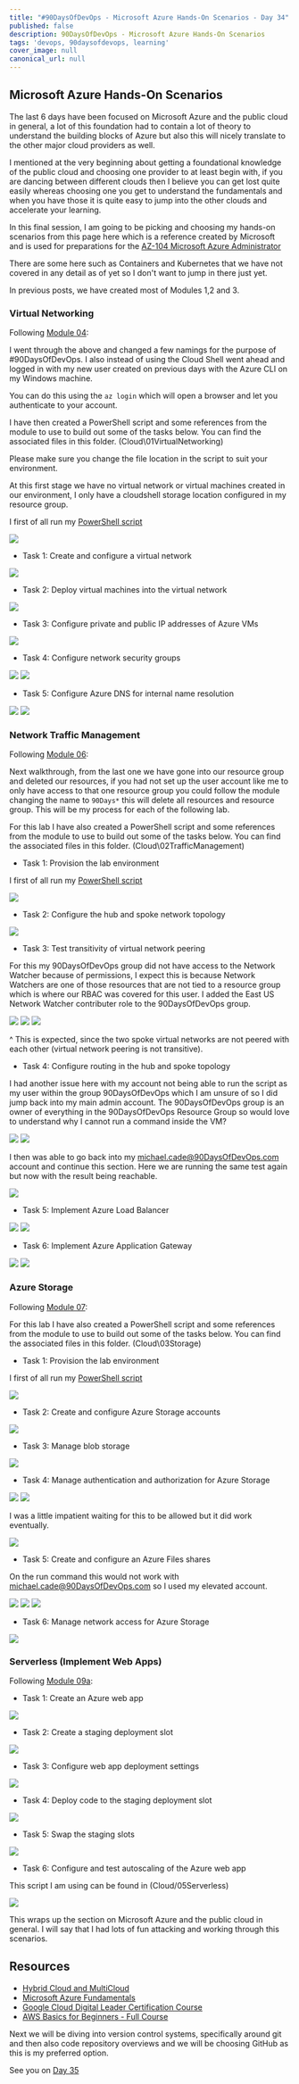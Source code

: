 ```yaml
---
title: "#90DaysOfDevOps - Microsoft Azure Hands-On Scenarios - Day 34"
published: false
description: 90DaysOfDevOps - Microsoft Azure Hands-On Scenarios
tags: 'devops, 90daysofdevops, learning'
cover_image: null
canonical_url: null
---
```

## Microsoft Azure Hands-On Scenarios

The last 6 days have been focused on Microsoft Azure and the public cloud in general, a lot of this foundation had to contain a lot of theory to understand the building blocks of Azure but also this will nicely translate to the other major cloud providers as well. 

I mentioned at the very beginning about getting a foundational knowledge of the public cloud and choosing one provider to at least begin with, if you are dancing between different clouds then I believe you can get lost quite easily whereas choosing one you get to understand the fundamentals and when you have those it is quite easy to jump into the other clouds and accelerate your learning. 

In this final session, I am going to be picking and choosing my hands-on scenarios from this page here which is a reference created by Microsoft and is used for preparations for the [AZ-104 Microsoft Azure Administrator](https://microsoftlearning.github.io/AZ-104-MicrosoftAzureAdministrator/) 

There are some here such as Containers and Kubernetes that we have not covered in any detail as of yet so I don't want to jump in there just yet. 

In previous posts, we have created most of Modules 1,2 and 3. 

### Virtual Networking 
Following [Module 04](https://microsoftlearning.github.io/AZ-104-MicrosoftAzureAdministrator/Instructions/Labs/LAB_04-Implement_Virtual_Networking.html):

I went through the above and changed a few namings for the purpose of #90DaysOfDevOps. I also instead of using the Cloud Shell went ahead and logged in with my new user created on previous days with the Azure CLI on my Windows machine. 

You can do this using the `az login` which will open a browser and let you authenticate to your account. 

I have then created a PowerShell script and some references from the module to use to build out some of the tasks below. You can find the associated files in this folder.
 (Cloud\01VirtualNetworking) 

 Please make sure you change the file location in the script to suit your environment. 

At this first stage we have no virtual network or virtual machines created in our environment, I only have a cloudshell storage location configured in my resource group. 

I first of all run my [PowerShell script](Cloud/01VirtualNetworking/Module4_90DaysOfDevOps.ps1)

 ![](Images/Day34_Cloud1.png)
 
- Task 1: Create and configure a virtual network

 ![](Images/Day34_Cloud2.png)

- Task 2: Deploy virtual machines into the virtual network

 ![](Images/Day34_Cloud3.png)

- Task 3: Configure private and public IP addresses of Azure VMs
  
 ![](Images/Day34_Cloud4.png)

- Task 4: Configure network security groups

![](Images/Day34_Cloud5.png)
![](Images/Day34_Cloud6.png)

- Task 5: Configure Azure DNS for internal name resolution

![](Images/Day34_Cloud7.png)
![](Images/Day34_Cloud8.png)

### Network Traffic Management 
Following [Module 06](https://microsoftlearning.github.io/AZ-104-MicrosoftAzureAdministrator/Instructions/Labs/LAB_06-Implement_Network_Traffic_Management.html):

Next walkthrough, from the last one we have gone into our resource group and deleted our resources, if you had not set up the user account like me to only have access to that one resource group you could follow the module changing the name to `90Days*` this will delete all resources and resource group. This will be my process for each of the following lab. 

For this lab I have also created a PowerShell script and some references from the module to use to build out some of the tasks below. You can find the associated files in this folder.
 (Cloud\02TrafficManagement) 


- Task 1: Provision the lab environment

I first of all run my [PowerShell script](Cloud/02TrafficManagement/Mod06_90DaysOfDevOps.ps1)

![](Images/Day34_Cloud9.png)

- Task 2: Configure the hub and spoke network topology

![](Images/Day34_Cloud10.png)

- Task 3: Test transitivity of virtual network peering

For this my 90DaysOfDevOps group did not have access to the Network Watcher because of permissions, I expect this is because Network Watchers are one of those resources that are not tied to a resource group which is where our RBAC was covered for this user. I added the East US Network Watcher contributer role to the 90DaysOfDevOps group. 

![](Images/Day34_Cloud11.png)
![](Images/Day34_Cloud12.png)
![](Images/Day34_Cloud13.png)

^  This is expected, since the two spoke virtual networks are not peered with each other (virtual network peering is not transitive).

- Task 4: Configure routing in the hub and spoke topology

I had another issue here with my account not being able to run the script as my user within the group 90DaysOfDevOps which I am unsure of so I did jump back into my main admin account. The 90DaysOfDevOps group is an owner of everything in the 90DaysOfDevOps Resource Group so would love to understand why I cannot run a command inside the VM? 

![](Images/Day34_Cloud14.png)
![](Images/Day34_Cloud15.png)

I then was able to go back into my michael.cade@90DaysOfDevOps.com account and continue this section. Here we are running the same test again but now with the result being reachable. 

![](Images/Day34_Cloud16.png)

- Task 5: Implement Azure Load Balancer

![](Images/Day34_Cloud17.png)
![](Images/Day34_Cloud18.png)

- Task 6: Implement Azure Application Gateway

![](Images/Day34_Cloud19.png)
![](Images/Day34_Cloud20.png)

### Azure Storage 
Following [Module 07](https://microsoftlearning.github.io/AZ-104-MicrosoftAzureAdministrator/Instructions/Labs/LAB_07-Manage_Azure_Storage.html):

For this lab I have also created a PowerShell script and some references from the module to use to build out some of the tasks below. You can find the associated files in this folder.
 (Cloud\03Storage) 

- Task 1: Provision the lab environment

I first of all run my [PowerShell script](Cloud/03Storage/Mod07_90DaysOfDeveOps.ps1)

![](Images/Day34_Cloud21.png)

- Task 2: Create and configure Azure Storage accounts

![](Images/Day34_Cloud22.png)

- Task 3: Manage blob storage

![](Images/Day34_Cloud23.png)

- Task 4: Manage authentication and authorization for Azure Storage

![](Images/Day34_Cloud24.png)
![](Images/Day34_Cloud25.png)

I was a little impatient waiting for this to be allowed but it did work eventually. 

![](Images/Day34_Cloud26.png)


- Task 5: Create and configure an Azure Files shares

On the run command this would not work with michael.cade@90DaysOfDevOps.com so I used my elevated account. 

![](Images/Day34_Cloud27.png)
![](Images/Day34_Cloud28.png)
![](Images/Day34_Cloud29.png)


- Task 6: Manage network access for Azure Storage

![](Images/Day34_Cloud30.png)

### Serverless (Implement Web Apps)
Following [Module 09a](https://microsoftlearning.github.io/AZ-104-MicrosoftAzureAdministrator/Instructions/Labs/LAB_09a-Implement_Web_Apps.html):


- Task 1: Create an Azure web app

![](Images/Day34_Cloud31.png)

- Task 2: Create a staging deployment slot

![](Images/Day34_Cloud34.png)

- Task 3: Configure web app deployment settings

![](Images/Day34_Cloud33.png)

- Task 4: Deploy code to the staging deployment slot

![](Images/Day34_Cloud32.png)

- Task 5: Swap the staging slots

![](Images/Day34_Cloud35.png)

- Task 6: Configure and test autoscaling of the Azure web app

This script I am using can be found in (Cloud/05Serverless)

![](Images/Day34_Cloud36.png)

This wraps up the section on Microsoft Azure and the public cloud in general. I will say that I had lots of fun attacking and working through this scenarios. 

## Resources 

- [Hybrid Cloud and MultiCloud](https://www.youtube.com/watch?v=qkj5W98Xdvw)
- [Microsoft Azure Fundamentals](https://www.youtube.com/watch?v=NKEFWyqJ5XA&list=WL&index=130&t=12s)
- [Google Cloud Digital Leader Certification Course](https://www.youtube.com/watch?v=UGRDM86MBIQ&list=WL&index=131&t=10s)
- [AWS Basics for Beginners - Full Course](https://www.youtube.com/watch?v=ulprqHHWlng&t=5352s)

Next we will be diving into version control systems, specifically around git and then also code repository overviews and we will be choosing GitHub as this is my preferred option. 

See you on [Day 35](day35.md) 